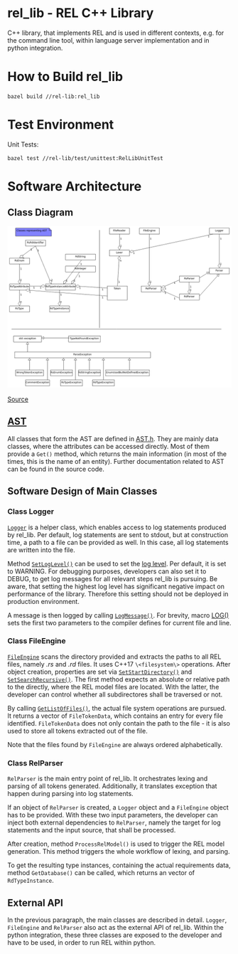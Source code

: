 # rel_lib - REL C++ Library

C++ library, that implements REL and is used in different contexts, e.g. for the command line tool, within language server implementation and in python integration.

# How to Build rel_lib

```
bazel build //rel-lib:rel_lib
``` 

# Test Environment

Unit Tests:

```
bazel test //rel-lib/test/unittest:RelLibUnitTest
```

# Software Architecture

## Class Diagram
![class diagram](./doc/static_class_diagram.png)

[Source](./doc/static_class_diagram.uxf)

## [AST](https://en.wikipedia.org/wiki/Abstract_syntax_tree)

All classes that form the AST are defined in [AST.h](./src/AST.h). They are mainly data classes, where the attributes can be accessed directly. Most of them provide a `Get()` method, which returns the main information (in most of the times, this is the name of an entity). Further documentation related to AST can be found in the source code.

## Software Design of Main Classes


### Class Logger

[`Logger`](./src/Logger.h#L20) is a helper class, which enables access to log statements produced by rel_lib. Per default, log statements are sent to stdout, but at construction time, a path to a file can be provided as well. In this case, all log statements are written into the file.

Method [`SetLogLevel()`](./src/Logger.h#L26) can be used to set the [log level](./src/Logger.h#L13). Per default, it is set to WARNING. For debugging purposes, developers can also set it to DEBUG, to get log messages for all relevant steps rel_lib is pursuing. Be aware, that setting the highest log level has significant negative impact on performance of the library. Therefore this setting should not be deployed in production environment.

A message is then logged by calling [`LogMessage()`](./src/Logger.h#29). For brevity, macro [LOG()](./src/Logger.h#11) sets the first two parameters to the compiler defines for current file and line.

### Class FileEngine

[`FileEngine`](./src/FileEngine.h#L16) scans the directory provided and extracts the paths to all REL files, namely _.rs_ and _.rd_ files. It uses C++17 `\<filesystem\>` operations. After object creation, properties are set via [`SetStartDirectory()`](./src/FileEngine.h#L26) and [`SetSearchRecursive()`](./src/FileEngine.h#L23). The first method expects an absolute or relative path to the directly, where the REL model files are located. With the latter, the developer can control whether all subdirectores shall be traversed or not.
  
By calling [`GetListOfFiles()`](), the actual file system operations are pursued. It returns a vector of `FileTokenData`, which contains an entry for every file identified. `FileTokenData` does not only contain the path to the file - it is also used to store all tokens extracted out of the file.

Note that the files found by `FileEngine` are always ordered alphabetically.


### Class RelParser

`RelParser` is the main entry point of rel_lib. It orchestrates lexing and parsing of all tokens generated. Additionally, it translates exception that happen during parsing into log statements.

If an object of `RelParser` is created, a `Logger` object and a `FileEngine` object has to be provided. With these two input parameters, the developer can inject both external dependencies to `RelParser`, namely the target for log statements and the input source, that shall be processed.

After creation, method `ProcessRelModel()` is used to trigger the REL model generation. This method triggers the whole workflow of lexing, and parsing.

To get the resulting type instances, containing the actual requirements data, method `GetDatabase()` can be called, which returns an vector of `RdTypeInstance`.

## External API

In the previous paragraph, the main classes are described in detail. `Logger`, `FileEngine` and `RelParser` also act as the external API of rel_lib. Within the python integration, these three classes are exposed to the developer and have to be used, in order to run REL within python.

